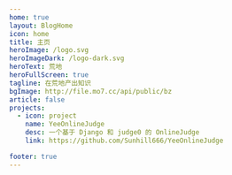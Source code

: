 ```yaml
---
home: true
layout: BlogHome
icon: home
title: 主页
heroImage: /logo.svg
heroImageDark: /logo-dark.svg
heroText: 荒地
heroFullScreen: true
tagline: 在荒地产出知识
bgImage: http://file.mo7.cc/api/public/bz
article: false
projects:
  - icon: project
    name: YeeOnlineJudge
    desc: 一个基于 Django 和 judge0 的 OnlineJudge
    link: https://github.com/Sunhill666/YeeOnlineJudge

footer: true
---
```

